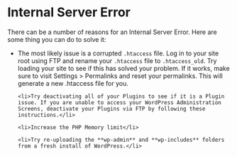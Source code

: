 # Internal Server Error #

There can be a number of reasons for an Internal Server Error. Here are some thing you can do to solve it:

<ul>
	<li>The most likely issue is a corrupted <code>.htaccess</code> file. Log in to your site root using FTP and rename your <code>.htaccess</code> file to <code>.htaccess_old</code>. Try loading your site to see if this has solved your problem. If it works, make sure to visit Settings > Permalinks and reset your permalinks. This will generate a new .htaccess file for you.</li>

	<li>Try deactivating all of your Plugins to see if it is a Plugin issue. If you are unable to access your WordPress Administration Screens, deactivate your Plugins via FTP by following these instructions.</li>

	<li>Increase the PHP Memory limit</li>

	<li>Try re-uploading the **wp-admin** and **wp-includes** folders from a fresh install of WordPress.</li>
</ul>